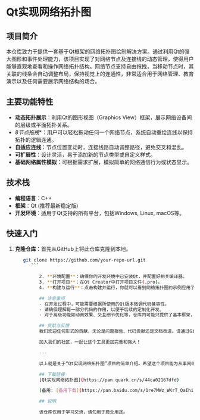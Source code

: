 # Qt实现网络拓扑图

## 项目简介
本仓库致力于提供一套基于Qt框架的网络拓扑图绘制解决方案。通过利用Qt的强大图形和事件处理能力，该项目实现了对网络节点及连接线的动态管理，使得用户能够直观地查看和操作网络拓扑结构。网络节点支持自由拖拽，当移动节点时，其关联的线条会自动调整布局，保持视觉上的连通性，非常适合用于网络管理、教育演示以及任何需要展示网络结构的场合。

## 主要功能特性
- **动态拓扑展示**：利用Qt的图形视图（Graphics View）框架，展示网络设备间的层级或平面拓扑关系。
- *8节点拖拽**：用户可以轻松拖动任何一个网络节点，系统自动重绘连线以保持拓扑的逻辑连通。
- **自适应连线**：节点位置变动时，连接线路自动调整路径，避免交叉和混乱。
- **可扩展性**：设计灵活，易于添加新的节点类型或自定义样式。
- **基础网络属性模拟**：可根据需求扩展，模拟简单的网络通信行为或状态显示。

## 技术栈
- **编程语言**：C++
- **框架**：Qt (推荐最新稳定版)
- **开发环境**：适用于Qt支持的所有平台，包括Windows, Linux, macOS等。

## 快速入门
1. **克隆仓库**：首先从GitHub上将此仓库克隆到本地。

      ```bash
         git clone https://github.com/your-repo-url.git
            ```

               2. **环境配置**：确保你的开发环境中已安装Qt，并配置好相关编译器。
               3. **打开项目**：在Qt Creator中打开项目文件(.pro)。
               4. **构建与运行**：点击构建并运行，你就可以看到网络拓扑图的示例应用了。

               ## 注意事项
               - 在开发过程中，可能需要根据所使用的Qt版本微调代码兼容性。
               - 请确保理解每一部分代码的作用，以便于后续的定制化开发。
               - 对于高级功能如动画效果、交互细节优化等，仓库内可能只提供了基本框架，鼓励开发者自行探索和扩展。

               ## 贡献与反馈
               我们欢迎任何形式的贡献，无论是问题报告、代码贡献还是文档改进。请通过GitHub的Issue跟踪系统提出问题或者建议，如果你有改进或新增功能的代码，请发起Pull Request。

               加入我们的社区，一起让这个工具更加完善和强大！

               ---

               以上就是关于“Qt实现网络拓扑图”项目的简单介绍。希望这个项目能为从事网络管理软件开发或感兴趣的朋友们带来便利和灵感。开发不易，记得star和分享哦！

               ## 下载链接
               [Qt实现网络拓扑图](https://pan.quark.cn/s/44ca02167dfd) 

               (备用: [备用下载](https://pan.baidu.com/s/1re7MWz_WKrT_QaIhiBmanQ?pwd=uddc))

               ## 说明

               该仓库仅用于学习交流，请勿用于商业用途。
